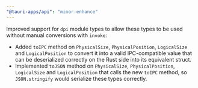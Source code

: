 ```yaml
---
"@tauri-apps/api": "minor:enhance"
---
```


Improved support for `dpi` module types to allow these types to be used without manual conversions with `invoke`:

- Added `toIPC`  method on `PhysicalSize`, `PhysicalPosition`, `LogicalSize` and `LogicalPosition` to convert it into a valid IPC-compatible value that can be deserialized correctly on the Rust side into its equivalent struct.
- Implemented `toJSON`  method on `PhysicalSize`, `PhysicalPosition`, `LogicalSize` and `LogicalPosition` that calls the new `toIPC` method, so `JSON.stringify` would serialize these types correctly.
